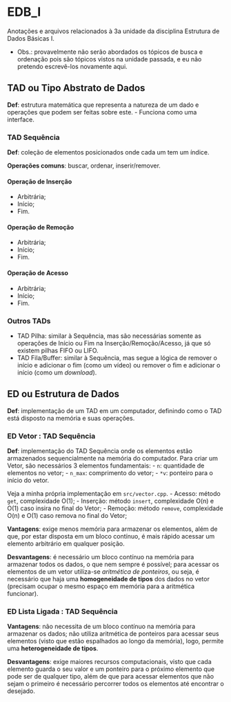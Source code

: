 # EDB_I

Anotações e arquivos relacionados à 3a unidade da disciplina Estrutura de Dados Básicas I.
- Obs.: provavelmente não serão abordados os tópicos de busca e ordenação pois são tópicos vistos na unidade passada, e eu não pretendo escrevê-los novamente aqui.

## TAD ou Tipo Abstrato de Dados
**Def**: estrutura matemática que representa a natureza de um dado e operações que podem ser feitas sobre este. 
    - Funciona como uma interface.

### TAD Sequência
**Def**: coleção de elementos posicionados onde cada um tem um índice. 

**Operações comuns**: buscar, ordenar, inserir/remover.

#### Operação de Inserção 
- Arbitrária;
- Início; 
- Fim. 

#### Operação de Remoção 
- Arbitrária;
- Início; 
- Fim. 

#### Operação de Acesso 
- Arbitrária;
- Início; 
- Fim. 

### Outros TADs
- TAD Pilha: similar à Sequência, mas são necessárias somente as operações de Início ou Fim na Inserção/Remoção/Acesso, já que só existem pilhas FIFO ou LIFO.
- TAD Fila/Buffer: similar à Sequência, mas segue a lógica de remover o início e adicionar o fim (como um vídeo) ou remover o fim e adicionar o início (como um *download*).
## ED ou Estrutura de Dados
**Def**: implementação de um TAD em um computador, definindo como o TAD está disposto na memória e suas operações.

### ED Vetor : TAD Sequência
**Def**: implementação do TAD Sequência onde os elementos estão armazenados sequencialmente na memória do computador. Para criar um Vetor, são necessários 3 elementos fundamentais: 
    - `n`: quantidade de elementos no vetor; 
    - `n_max`: comprimento do vetor; 
    - `*v`: ponteiro para o início do vetor.

Veja a minha própria implementação em `src/vector.cpp`. 
    - Acesso: método `get`, complexidade O(1);
    - Inserção: método `insert`, complexidade O(n) e O(1) caso insira no final do Vetor;
    - Remoção: método `remove`, complexidade O(n) e O(1) caso remova no final do Vetor;

**Vantagens**: exige menos memória para armazenar os elementos, além de que, por estar disposta em um bloco contínuo, é mais rápido acessar um elemento arbitrário em qualquer posição.

**Desvantagens**: é necessário um bloco contínuo na memória para armazenar todos os dados, o que nem sempre é possível; para acessar os elementos de um vetor utiliza-se *aritmética de ponteiros*, ou seja, é necessário que haja uma **homogeneidade de tipos** dos dados no vetor (precisam ocupar o mesmo espaço em memória para a aritmética funcionar).

### ED Lista Ligada : TAD Sequência 
**Vantagens**: não necessita de um bloco contínuo na memória para armazenar os dados; não utiliza aritmética de ponteiros para acessar seus elementos (visto que estão espalhados ao longo da memória), logo, permite uma **heterogeneidade de tipos**.

**Desvantagens**: exige maiores recursos computacionais, visto que cada elemento guarda o seu valor e um ponteiro para o próximo elemento que pode ser de qualquer tipo, além de que para acessar elementos que não sejam o primeiro é necessário percorrer todos os elementos até encontrar o desejado.
